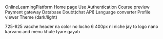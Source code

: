 OnlineLearningPlatform
Home page Use Authentication Course preview Payment gateway Database Doubt(chat API) Language converter Profile viewer Theme (dark/light)

725-925 vacche header na color no locho 6
400px ni niche jay to logo nano karvano and menu khule tyare gayab 